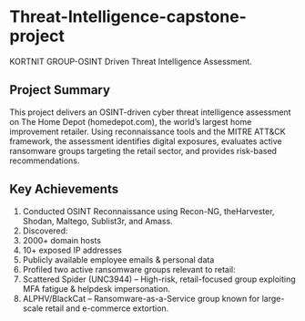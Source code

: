  # Threat-Intelligence-capstone-project
KORTNIT GROUP-OSINT Driven Threat Intelligence Assessment.

## Project Summary
This project delivers an OSINT-driven cyber threat intelligence assessment on The Home Depot (homedepot.com), the world’s largest home improvement retailer. Using reconnaissance tools and the MITRE ATT&CK framework, the assessment identifies digital exposures, evaluates active ransomware groups targeting the retail sector, and provides risk-based recommendations.

## Key Achievements
1. Conducted OSINT Reconnaissance using Recon-NG, theHarvester, Shodan, Maltego, Sublist3r, and Amass.
2. Discovered:
1. 2000+ domain hosts
2. 10+ exposed IP addresses
3. Publicly available employee emails & personal data
4. Profiled two active ransomware groups relevant to retail:
1. Scattered Spider (UNC3944) – High-risk, retail-focused group exploiting MFA fatigue & helpdesk impersonation.
2. ALPHV/BlackCat – Ransomware-as-a-Service group known for large-scale retail and e-commerce extortion.
